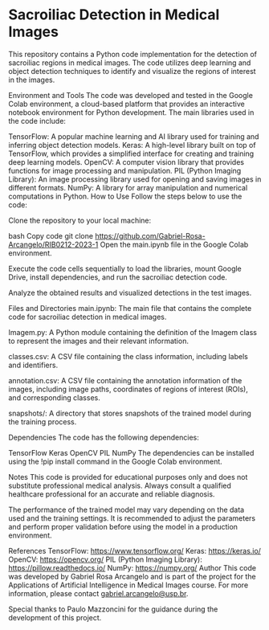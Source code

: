 # Sacroiliac Detection in Medical Images
This repository contains a Python code implementation for the detection of sacroiliac regions in medical images. The code utilizes deep learning and object detection techniques to identify and visualize the regions of interest in the images.

Environment and Tools
The code was developed and tested in the Google Colab environment, a cloud-based platform that provides an interactive notebook environment for Python development. The main libraries used in the code include:

TensorFlow: A popular machine learning and AI library used for training and inferring object detection models.
Keras: A high-level library built on top of TensorFlow, which provides a simplified interface for creating and training deep learning models.
OpenCV: A computer vision library that provides functions for image processing and manipulation.
PIL (Python Imaging Library): An image processing library used for opening and saving images in different formats.
NumPy: A library for array manipulation and numerical computations in Python.
How to Use
Follow the steps below to use the code:

Clone the repository to your local machine:

bash
Copy code
git clone https://github.com/Gabriel-Rosa-Arcangelo/RIB0212-2023-1
Open the main.ipynb file in the Google Colab environment.

Execute the code cells sequentially to load the libraries, mount Google Drive, install dependencies, and run the sacroiliac detection code.

Analyze the obtained results and visualized detections in the test images.

Files and Directories
main.ipynb: The main file that contains the complete code for sacroiliac detection in medical images.

Imagem.py: A Python module containing the definition of the Imagem class to represent the images and their relevant information.

classes.csv: A CSV file containing the class information, including labels and identifiers.

annotation.csv: A CSV file containing the annotation information of the images, including image paths, coordinates of regions of interest (ROIs), and corresponding classes.

snapshots/: A directory that stores snapshots of the trained model during the training process.

Dependencies
The code has the following dependencies:

TensorFlow
Keras
OpenCV
PIL
NumPy
The dependencies can be installed using the !pip install command in the Google Colab environment.

Notes
This code is provided for educational purposes only and does not substitute professional medical analysis. Always consult a qualified healthcare professional for an accurate and reliable diagnosis.

The performance of the trained model may vary depending on the data used and the training settings. It is recommended to adjust the parameters and perform proper validation before using the model in a production environment.

References
TensorFlow: https://www.tensorflow.org/
Keras: https://keras.io/
OpenCV: https://opencv.org/
PIL (Python Imaging Library): https://pillow.readthedocs.io/
NumPy: https://numpy.org/
Author
This code was developed by Gabriel Rosa Arcangelo and is part of the project for the Applications of Artificial Intelligence in Medical Images course. For more information, please contact gabriel.arcangelo@usp.br.

Special thanks to Paulo Mazzoncini for the guidance during the development of this project.
